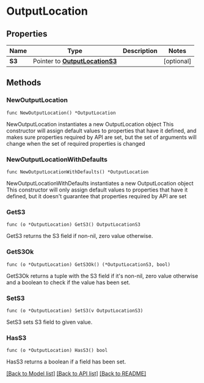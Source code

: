 # OutputLocation

## Properties

Name | Type | Description | Notes
------------ | ------------- | ------------- | -------------
**S3** | Pointer to [**OutputLocationS3**](OutputLocationS3.md) |  | [optional] 

## Methods

### NewOutputLocation

`func NewOutputLocation() *OutputLocation`

NewOutputLocation instantiates a new OutputLocation object
This constructor will assign default values to properties that have it defined,
and makes sure properties required by API are set, but the set of arguments
will change when the set of required properties is changed

### NewOutputLocationWithDefaults

`func NewOutputLocationWithDefaults() *OutputLocation`

NewOutputLocationWithDefaults instantiates a new OutputLocation object
This constructor will only assign default values to properties that have it defined,
but it doesn't guarantee that properties required by API are set

### GetS3

`func (o *OutputLocation) GetS3() OutputLocationS3`

GetS3 returns the S3 field if non-nil, zero value otherwise.

### GetS3Ok

`func (o *OutputLocation) GetS3Ok() (*OutputLocationS3, bool)`

GetS3Ok returns a tuple with the S3 field if it's non-nil, zero value otherwise
and a boolean to check if the value has been set.

### SetS3

`func (o *OutputLocation) SetS3(v OutputLocationS3)`

SetS3 sets S3 field to given value.

### HasS3

`func (o *OutputLocation) HasS3() bool`

HasS3 returns a boolean if a field has been set.


[[Back to Model list]](../README.md#documentation-for-models) [[Back to API list]](../README.md#documentation-for-api-endpoints) [[Back to README]](../README.md)



